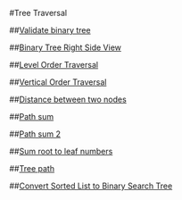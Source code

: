 #Tree Traversal

##[Validate binary tree](https://leetcode.com/problems/validate-binary-search-tree/)

##[Binary Tree Right Side View](https://leetcode.com/problems/binary-tree-right-side-view/submissions/)

##[Level Order Traversal](https://leetcode.com/problems/binary-tree-level-order-traversal/)

##[Vertical Order Traversal](https://www.geeksforgeeks.org/print-binary-tree-vertical-order-set-2/)

##[Distance between two nodes](https://www.geeksforgeeks.org/find-distance-between-two-nodes-of-a-binary-tree/)

##[Path sum](https://leetcode.com/problems/path-sum/)

##[Path sum 2](https://leetcode.com/problems/path-sum-ii/)

##[Sum root to leaf numbers](https://leetcode.com/problems/sum-root-to-leaf-numbers/)

##[Tree path](https://leetcode.com/problems/binary-tree-paths/)

##[Convert Sorted List to Binary Search Tree](https://leetcode.com/problems/convert-sorted-list-to-binary-search-tree/)

